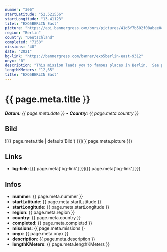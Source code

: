 ```yaml
---
nummer: "306"
startLatitude: "52.521556"
startLongitude: "13.41123"
titel: "EXO5BERLIN East"
picture: "https://api.bannergress.com/bnrs/pictures/41d6f7b502f08abee0c2b50aec38082a"
region: "Berlin"
country: "Deutschland"
completed: "7158"
missions: "48"
date: "2021"
bg-link: "https://bannergress.com/banner/exo5berlin-east-9312"
onyx: "0"
description: "This mission leads you to famous places in Berlin.  See places of Resistance history and farmgrounds. The first mission starts at Alexanderplatz."
lengthKMeters: "12,65"
title: "EXO5BERLIN East"
---
```


# {{ page.meta.title }}
_**Datum:** {{ page.meta.date }} • **Country:** {{ page.meta.country }}_

## Bild
![{{ page.meta.title | default('Bild') }}]({{ page.meta.picture }})

## Links
- **bg-link**: [{{ page.meta['bg-link'] }}]({{ page.meta['bg-link'] }})

## Infos
- **nummer**: {{ page.meta.nummer }}
- **startLatitude**: {{ page.meta.startLatitude }}
- **startLongitude**: {{ page.meta.startLongitude }}
- **region**: {{ page.meta.region }}
- **country**: {{ page.meta.country }}
- **completed**: {{ page.meta.completed }}
- **missions**: {{ page.meta.missions }}
- **onyx**: {{ page.meta.onyx }}
- **description**: {{ page.meta.description }}
- **lengthKMeters**: {{ page.meta.lengthKMeters }}


